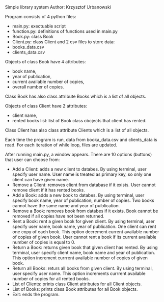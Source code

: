 Simple library system
Author: Krzysztof Urbanowski

Program consists of 4 python files:
- main.py: exectuable script
- function.py: definitions of functions used in main.py
- Book.py: class Book
- Client.py: class Client
and 2 csv files to store data:
- books_data.csv
- clients_data.csv

Objects of class Book have 4 attributes:
- book name,
- year of publication,
- current available number of copies,
- overall number of copies.

Class Book has also class attribute Books which is a list of all objects.

Objects of class Client have 2 attributes:
- client name,
- rented books list: list of Book class obcjects that client has rented.

Class Client has also class attribute Clients which is a list of all objects.


Each time the program is run, data from booka_data.csv and clients_data is read. For each iteration of while loop, files are updated.

After running main.py, a window appears. There are 10 options (buttons) that user can choose from:
- Add a Client: adds a new client to databes. By using terminal, user specify user name. User name is treated as primary key, so only one client can have given name.
- Remove a Client: removes client from database if it exists. User cannot remove client if it has rented books.
- Add a Book: adds a new book to databes. By using terminal, user specify book name, year of publication, number of copies. Two books cannot have the same name and year of puiblication.
- Remove a Book: removes book from databes if it exists. Book cannot be removed if all copies have not been returned.
- Rent a Book: rent a given book for given client. By using terminal, user specify user name, book name, year of publication. One client can rent one copy of each book. This option decrement current available number of copies of given book. User cannot rent a book if its current available number of copies is equal to 0.
- Return a Book: returns given book that given client has rented. By using terminal, user specify client name, book name and year of publication. This option increment currrent available number of copies of given book.
-  Return all Books: returs all books from given client. By using terminal, user specify user name. This option increments currrent available number of copies for all rented books.
- List of Clients: prints class Client attributes for all Client objects.
- List of Books: prints class Book attributes for all Book objects.
- Exit: ends the program.
